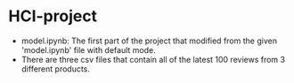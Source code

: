 # HCI-project
- model.ipynb: The first part of the project that modified from the given 'model.ipynb' file with default mode.<br>
- There are three csv files that contain all of the latest 100 reviews from 3 different products.
